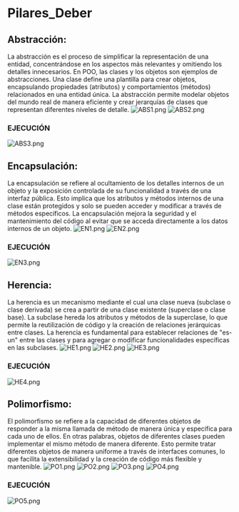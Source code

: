# Pilares_Deber

## Abstracción:
La abstracción es el proceso de simplificar la representación de una entidad, concentrándose en los aspectos más relevantes y omitiendo los detalles innecesarios. En POO, las clases y los objetos son ejemplos de abstracciones. Una clase define una plantilla para crear objetos, encapsulando propiedades (atributos) y comportamientos (métodos) relacionados en una entidad única. La abstracción permite modelar objetos del mundo real de manera eficiente y crear jerarquías de clases que representan diferentes niveles de detalle.
![ABS1.png](https://github.com/SandovalBrandon1027/Pilares_Deber/blob/master/DEBERPILAR/ABS1.png)
![ABS2.png](https://github.com/SandovalBrandon1027/Pilares_Deber/blob/master/DEBERPILAR/ABS2.png)
### EJECUCIÓN
![ABS3.png](https://github.com/SandovalBrandon1027/Pilares_Deber/blob/master/DEBERPILAR/ABS3.png)

## Encapsulación:
La encapsulación se refiere al ocultamiento de los detalles internos de un objeto y la exposición controlada de su funcionalidad a través de una interfaz pública. Esto implica que los atributos y métodos internos de una clase están protegidos y solo se pueden acceder y modificar a través de métodos específicos. La encapsulación mejora la seguridad y el mantenimiento del código al evitar que se acceda directamente a los datos internos de un objeto.
![EN1.png](https://github.com/SandovalBrandon1027/Pilares_Deber/blob/master/DEBERPILAR/EN1.png)
![EN2.png](https://github.com/SandovalBrandon1027/Pilares_Deber/blob/master/DEBERPILAR/EN2.png)
### EJECUCIÓN
![EN3.png](https://github.com/SandovalBrandon1027/Pilares_Deber/blob/master/DEBERPILAR/EN3.png)

## Herencia:
La herencia es un mecanismo mediante el cual una clase nueva (subclase o clase derivada) se crea a partir de una clase existente (superclase o clase base). La subclase hereda los atributos y métodos de la superclase, lo que permite la reutilización de código y la creación de relaciones jerárquicas entre clases. La herencia es fundamental para establecer relaciones de "es-un" entre las clases y para agregar o modificar funcionalidades específicas en las subclases.
![HE1.png](https://github.com/SandovalBrandon1027/Pilares_Deber/blob/master/DEBERPILAR/HE1.png)
![HE2.png](https://github.com/SandovalBrandon1027/Pilares_Deber/blob/master/DEBERPILAR/HE2.png)
![HE3.png](https://github.com/SandovalBrandon1027/Pilares_Deber/blob/master/DEBERPILAR/HE3.png)
### EJECUCIÓN
![HE4.png](https://github.com/SandovalBrandon1027/Pilares_Deber/blob/master/DEBERPILAR/HE4.png)

## Polimorfismo:
El polimorfismo se refiere a la capacidad de diferentes objetos de responder a la misma llamada de método de manera única y específica para cada uno de ellos. En otras palabras, objetos de diferentes clases pueden implementar el mismo método de manera diferente. Esto permite tratar diferentes objetos de manera uniforme a través de interfaces comunes, lo que facilita la extensibilidad y la creación de código más flexible y mantenible.
![PO1.png](https://github.com/SandovalBrandon1027/Pilares_Deber/blob/master/DEBERPILAR/PO1.png)
![PO2.png](https://github.com/SandovalBrandon1027/Pilares_Deber/blob/master/DEBERPILAR/PO2.png)
![PO3.png](https://github.com/SandovalBrandon1027/Pilares_Deber/blob/master/DEBERPILAR/PO3.png)
![PO4.png](https://github.com/SandovalBrandon1027/Pilares_Deber/blob/master/DEBERPILAR/PO4.png)
### EJECUCIÓN
![PO5.png](https://github.com/SandovalBrandon1027/Pilares_Deber/blob/master/DEBERPILAR/PO5.png)

